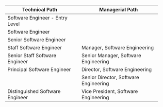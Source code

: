 | Technical Path                  |  | Managerial Path                       |
|---------------------------------|--|---------------------------------------|
| Software Engineer - Entry Level |  |                                       |
| Software Engineer               |  |                                       |
| Senior Software Engineer        |  |                                       |
| Staff Software Engineer         |  | Manager, Software Engineering         |
| Senior Staff Software Engineer  |  | Senior Manager, Software Engineering  |
| Principal Software Engineer     |  | Director, Software Engineering        |
|                                 |  | Senior Director, Software Engineering |
| Distinguished Software Engineer |  | Vice President, Software Engineering  |

